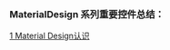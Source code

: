 ### MaterialDesign 系列重要控件总结：

[1 Material Design认识](https://blog.csdn.net/qq_38350635/article/details/100520276)
